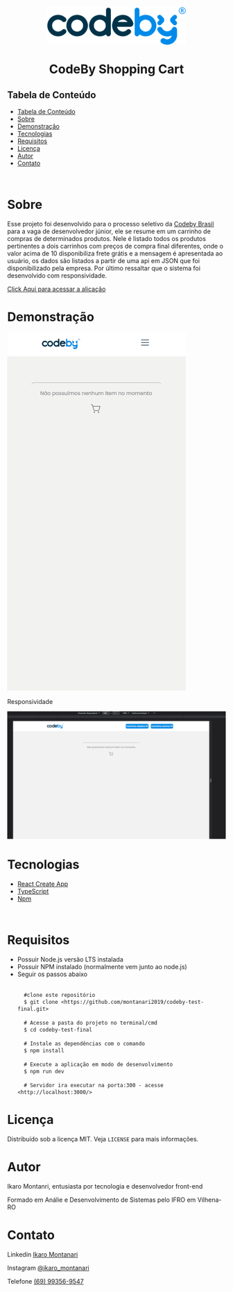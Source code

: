 
<div style="display: flex; justify-content: center;">
    <img style="max-width: 320px " src="./public/logo_codeby.png" />
</div>
<h1 align="center" >CodeBy Shopping Cart</h1 >


<h2 style="" >Tabela de Conteúdo</h2>

<ul>
   <li><a href="#tabela">Tabela de Conteúdo</a></li>
   <li><a href="#sobre">Sobre</a></li>
   <li><a href="#demonstração">Demonstração</a></li>
   <li><a href="#tecnologias">Tecnologias</a></li>
   <li><a href="#requisitos">Requisitos</a></li>
   <li><a href="#licença">Licença</a></li>
   <li><a href="#autor">Autor</a></li>
   <li><a href="#contato">Contato</a></li>
</ul>

</br>


# Sobre
<p dir="auto">Esse projeto foi desenvolvido para o processo seletivo da <a href="https://codeby.global/">Codeby Brasil</a> para a vaga de desenvolvedor júnior, ele se resume em um carrinho de compras de determinados produtos. Nele é listado todos os produtos pertinentes a dois carrinhos com preços de compra final diferentes, onde o valor acima de 10 disponibiliza frete grátis e a mensagem é apresentada ao usuário, os dados são listados a partir de uma api em JSON que foi disponibilizado pela empresa. Por último ressaltar que o sistema foi desenvolvido com responsividade.</p>

<p> <a href="https://codeby-test-final.herokuapp.com/">Click Aqui para acessar a alicação</a> </p>


# Demonstração

<img style="" src="./public/test-mobile.gif" />

</br>

<p>Responsividade</p>
<img style="" src="./public/test-responsive.gif" />

</br>

# Tecnologias

<ul>
   <li>
    <a href="https://create-react-app.dev/">React Create App</a>
     
   </li>
   <li>
        <a href="https://www.typescriptlang.org/">TypeScript</a>
        
   </li>
   <li>
    <a href="https://www.npmjs.com/">Npm</a>
    
</ul>


</br>

# Requisitos

<ul>
   <li>Possuir Node.js versão LTS instalada</li>
   <li>Possuir NPM instalado (normalmente vem junto ao node.js)</li>
   <li>Seguir os passos abaixo</li>
   
 <br/>

      #clone este repositório
      $ git clone <https://github.com/montanari2019/codeby-test-final.git>

      # Acesse a pasta do projeto no terminal/cmd
      $ cd codeby-test-final

      # Instale as dependências com o comando
      $ npm install

      # Execute a aplicação em modo de desenvolvimento
      $ npm run dev

      # Servidor ira executar na porta:300 - acesse <http://localhost:3000/>

</ul>

# Licença

<p dir="auto">Distribuído sob a licença MIT. Veja <code>LICENSE</code> para mais informações.</p>

# Autor

<p dir="auto">Ikaro Montanri, entusiasta por tecnologia e desenvolvedor front-end</p>
<p dir="auto">Formado em Análie e Desenvolvimento de Sistemas pelo IFRO em Vilhena-RO</p>


# Contato

<p>Linkedin <a href="https://www.linkedin.com/in/ikaro-montanari-5aa120208/">Ikaro Montanari</a> </p>
<p>Instagram  <a href="https://www.instagram.com/ikaro_montanari/">@ikaro_montanari</a> </p>
<p>Telefone <a href="https://api.whatsapp.com/send?phone=5569993569547&text=Ol%C3%A1%20ikaro">(69) 99356-9547</a> </p>